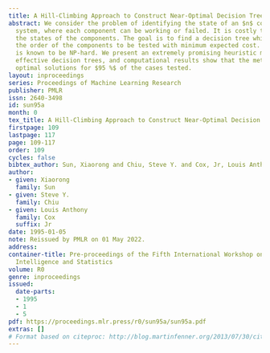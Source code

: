 ```yaml
---
title: A Hill-Climbing Approach to Construct Near-Optimal Decision Trees
abstract: We consider the problem of identifying the state of an $n$ component coherent
  system, where each component can be working or failed. It is costly to determine
  the states of the components. The goal is to find a decision tree which specifies
  the order of the components to be tested with minimum expected cost. The problem
  is known to be NP-hard. We present an extremely promising heuristic method for creating
  effective decision trees, and computational results show that the method obtains
  optimal solutions for $95 %$ of the cases tested.
layout: inproceedings
series: Proceedings of Machine Learning Research
publisher: PMLR
issn: 2640-3498
id: sun95a
month: 0
tex_title: A Hill-Climbing Approach to Construct Near-Optimal Decision Trees
firstpage: 109
lastpage: 117
page: 109-117
order: 109
cycles: false
bibtex_author: Sun, Xiaorong and Chiu, Steve Y. and Cox, Jr, Louis Anthony
author:
- given: Xiaorong
  family: Sun
- given: Steve Y.
  family: Chiu
- given: Louis Anthony
  family: Cox
  suffix: Jr
date: 1995-01-05
note: Reissued by PMLR on 01 May 2022.
address:
container-title: Pre-proceedings of the Fifth International Workshop on Artificial
  Intelligence and Statistics
volume: R0
genre: inproceedings
issued:
  date-parts:
  - 1995
  - 1
  - 5
pdf: https://proceedings.mlr.press/r0/sun95a/sun95a.pdf
extras: []
# Format based on citeproc: http://blog.martinfenner.org/2013/07/30/citeproc-yaml-for-bibliographies/
---
```

